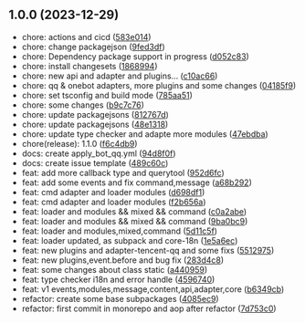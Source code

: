 ## 1.0.0 (2023-12-29)

- chore: actions and cicd ([583e014](https://github.com/BIYUEHU/kotori-bot/commit/583e014))
- chore: change packagejson ([9fed3df](https://github.com/BIYUEHU/kotori-bot/commit/9fed3df))
- chore: Dependency package support in progress ([d052c83](https://github.com/BIYUEHU/kotori-bot/commit/d052c83))
- chore: install changesets ([1868994](https://github.com/BIYUEHU/kotori-bot/commit/1868994))
- chore: new api and adapter and plugins... ([c10ac66](https://github.com/BIYUEHU/kotori-bot/commit/c10ac66))
- chore: qq & onebot adapters, more plugins and some changes ([04185f9](https://github.com/BIYUEHU/kotori-bot/commit/04185f9))
- chore: set tsconfig and build mode ([785aa51](https://github.com/BIYUEHU/kotori-bot/commit/785aa51))
- chore: some changes ([b9c7c76](https://github.com/BIYUEHU/kotori-bot/commit/b9c7c76))
- chore: update packagejsons ([812767d](https://github.com/BIYUEHU/kotori-bot/commit/812767d))
- chore: update packagejsons ([48e1318](https://github.com/BIYUEHU/kotori-bot/commit/48e1318))
- chore: update type checker and adapte more modules ([47ebdba](https://github.com/BIYUEHU/kotori-bot/commit/47ebdba))
- chore(release): 1.1.0 ([f6c4db9](https://github.com/BIYUEHU/kotori-bot/commit/f6c4db9))
- docs: create apply_bot_qq.yml ([94d8f0f](https://github.com/BIYUEHU/kotori-bot/commit/94d8f0f))
- docs: create issue template ([489c60c](https://github.com/BIYUEHU/kotori-bot/commit/489c60c))
- feat: add more callback type and querytool ([952d6fc](https://github.com/BIYUEHU/kotori-bot/commit/952d6fc))
- feat: add some events and fix command,message ([a68b292](https://github.com/BIYUEHU/kotori-bot/commit/a68b292))
- feat: cmd adapter and loader modules ([d698df1](https://github.com/BIYUEHU/kotori-bot/commit/d698df1))
- feat: cmd adapter and loader modules ([f2b656a](https://github.com/BIYUEHU/kotori-bot/commit/f2b656a))
- feat: loader and modules && mixed && command ([c0a2abe](https://github.com/BIYUEHU/kotori-bot/commit/c0a2abe))
- feat: loader and modules && mixed && command ([9ba0bc9](https://github.com/BIYUEHU/kotori-bot/commit/9ba0bc9))
- feat: loader and modules,mixed,command ([5d11c5f](https://github.com/BIYUEHU/kotori-bot/commit/5d11c5f))
- feat: loader updated, as subpack and core-18n ([1e5a6ec](https://github.com/BIYUEHU/kotori-bot/commit/1e5a6ec))
- feat: new plugins and adapter-tencent-qq and some fixs ([5512975](https://github.com/BIYUEHU/kotori-bot/commit/5512975))
- feat: new plugins,event.before and bug fix ([283d4c8](https://github.com/BIYUEHU/kotori-bot/commit/283d4c8))
- feat: some changes about class static ([a440959](https://github.com/BIYUEHU/kotori-bot/commit/a440959))
- feat: type checker i18n and error handle ([4596740](https://github.com/BIYUEHU/kotori-bot/commit/4596740))
- feat: v1 events,modules,message,content,api,adapter,core ([b6349cb](https://github.com/BIYUEHU/kotori-bot/commit/b6349cb))
- refactor: create some base subpackages ([4085ec9](https://github.com/BIYUEHU/kotori-bot/commit/4085ec9))
- refactor: first commit in monorepo and aop after refactor ([7d753c0](https://github.com/BIYUEHU/kotori-bot/commit/7d753c0))
